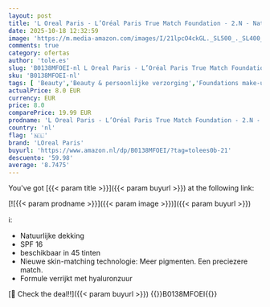 ```yaml
---
layout: post
title: 'L Oreal Paris - L’Oréal Paris True Match Foundation - 2.N - Natuurlijk Dekkende Foundation met Hyaluronzuur en SPF 16-30ml - Vegan - TRUE MATCH FOUNDATION: met natuurlijke dekking'
date: 2025-10-18 12:32:59
image: 'https://m.media-amazon.com/images/I/21lpcO4ckGL._SL500_._SL400_.jpg'
comments: true
category: ofertas
author: 'tole.es'
slug: 'B0138MFOEI-nl L Oreal Paris - L’Oréal Paris True Match Foundation - 2.N...'
sku: 'B0138MFOEI-nl'
tags: [ 'Beauty','Beauty & persoonlijke verzorging','Foundations make-up','Gezichtsmake-up','Make-up','loreal paris','🇳🇱', ]
actualPrice: 8.0 EUR
currency: EUR
price: 8.0
comparePrice: 19.99 EUR
prodname: 'L Oreal Paris - L’Oréal Paris True Match Foundation - 2.N - Natuurlijk Dekkende Foundation met Hyaluronzuur en SPF 16-30ml - Vegan - TRUE MATCH FOUNDATION: met natuurlijke dekking'
country: 'nl'
flag: '🇳🇱'
brand: 'LOreal Paris'
buyurl: 'https://www.amazon.nl/dp/B0138MFOEI/?tag=tolees0b-21'
descuento: '59.98'
average: '8.7475'
---
```


You've got [{{< param title >}}]({{< param buyurl >}}) at the following link:

[![{{< param prodname >}}]({{< param image >}})]({{< param buyurl >}})

ℹ️:

- Natuurlijke dekking
- SPF 16
- beschikbaar in 45 tinten
- Nieuwe skin-matching technologie: Meer pigmenten. Een preciezere match.
- Formule verrijkt met hyaluronzuur

[🛒 Check the deal!!]({{< param buyurl >}})
{{<world>}}B0138MFOEI{{</world>}}
